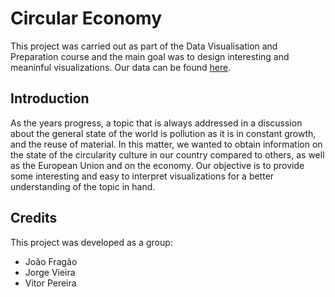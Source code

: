 # Circular Economy

This project was carried out as part of the Data Visualisation and Preparation course and the main goal was to design interesting and meaninful visualizations. Our data can be found [here](https://www.pordata.pt).

## Introduction
As the years progress, a topic that is always addressed in a discussion about the general state of the world is pollution as it is in constant growth, and the reuse of material. In this matter, we wanted to obtain information on the state of the circularity culture in our country compared to others, as well as the European Union and on the economy. Our objective is to provide some interesting and easy to interpret visualizations for a better understanding of the topic in hand.

## Credits
This project was developed as a group:

- João Fragão
- Jorge Vieira
- Vitor Pereira
